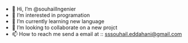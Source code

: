 - 👋 Hi, I’m @souhailIngenier
- 👀 I’m interested in programation
- 🌱 I’m currently learning new language
- 💞️ I’m looking to collaborate on a new projct
- 📫 How to reach me send a email at :: sssouhail.eddahani@gmail.com

<!---
souhailIngenier/souhailIngenier is a ✨ special ✨ repository because its `README.md` (this file) appears on your GitHub profile.
You can click the Preview link to take a look at your changes.
--->
